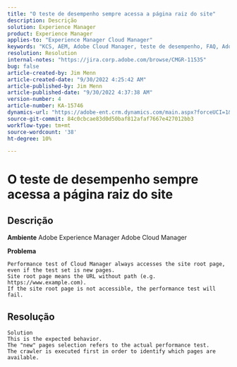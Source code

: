 ```yaml
---
title: "O teste de desempenho sempre acessa a página raiz do site"
description: Descrição
solution: Experience Manager
product: Experience Manager
applies-to: "Experience Manager Cloud Manager"
keywords: "KCS, AEM, Adobe Cloud Manager, teste de desempenho, FAQ, Adobe Experience Manager, página raiz"
resolution: Resolution
internal-notes: "https://jira.corp.adobe.com/browse/CMGR-11535"
bug: false
article-created-by: Jim Menn
article-created-date: "9/30/2022 4:25:42 AM"
article-published-by: Jim Menn
article-published-date: "9/30/2022 4:37:38 AM"
version-number: 4
article-number: KA-15746
dynamics-url: "https://adobe-ent.crm.dynamics.com/main.aspx?forceUCI=1&pagetype=entityrecord&etn=knowledgearticle&id=e2147df0-7740-ed11-9db1-0022480866ad"
source-git-commit: 84c0cbcae83d0d50baf812afaf7667e427012bb3
workflow-type: tm+mt
source-wordcount: '38'
ht-degree: 10%

---
```


# O teste de desempenho sempre acessa a página raiz do site

## Descrição


<b>Ambiente</b>
Adobe Experience Manager Adobe Cloud Manager

<b>Problema</b>


```
Performance test of Cloud Manager always accesses the site root page, even if the test set is new pages.
Site root page means the URL without path (e.g. https://www.example.com).
If the site root page is not accessible, the performance test will fail.
```



## Resolução



```
Solution
This is the expected behavior.
The "new" pages selection refers to the actual performance test.
The crawler is executed first in order to identify which pages are available.
```


